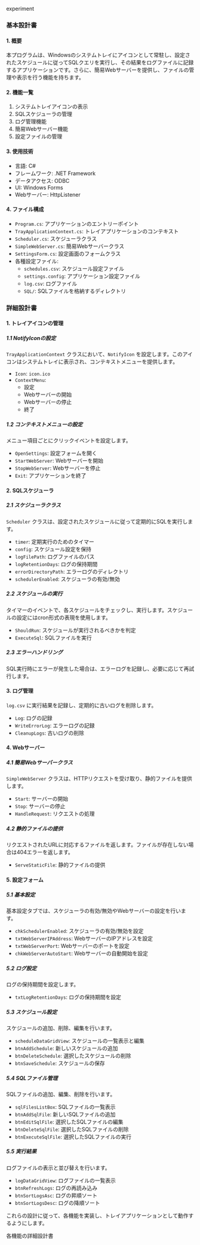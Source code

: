experiment


### 基本設計書

#### 1. 概要

本プログラムは、Windowsのシステムトレイにアイコンとして常駐し、設定されたスケジュールに従ってSQLクエリを実行し、その結果をログファイルに記録するアプリケーションです。さらに、簡易Webサーバーを提供し、ファイルの管理や表示を行う機能を持ちます。

#### 2. 機能一覧

1. システムトレイアイコンの表示
2. SQLスケジューラの管理
3. ログ管理機能
4. 簡易Webサーバー機能
5. 設定ファイルの管理

#### 3. 使用技術

- 言語: C#
- フレームワーク: .NET Framework
- データアクセス: ODBC
- UI: Windows Forms
- Webサーバー: HttpListener

#### 4. ファイル構成

- `Program.cs`: アプリケーションのエントリーポイント
- `TrayApplicationContext.cs`: トレイアプリケーションのコンテキスト
- `Scheduler.cs`: スケジューラクラス
- `SimpleWebServer.cs`: 簡易Webサーバークラス
- `SettingsForm.cs`: 設定画面のフォームクラス
- 各種設定ファイル:
  - `schedules.csv`: スケジュール設定ファイル
  - `settings.config`: アプリケーション設定ファイル
  - `log.csv`: ログファイル
  - `SQL/`: SQLファイルを格納するディレクトリ

### 詳細設計書

#### 1. トレイアイコンの管理

##### 1.1 NotifyIconの設定

`TrayApplicationContext` クラスにおいて、`NotifyIcon` を設定します。このアイコンはシステムトレイに表示され、コンテキストメニューを提供します。

- `Icon`: `icon.ico`
- `ContextMenu`: 
  - 設定
  - Webサーバーの開始
  - Webサーバーの停止
  - 終了

##### 1.2 コンテキストメニューの設定

メニュー項目ごとにクリックイベントを設定します。

- `OpenSettings`: 設定フォームを開く
- `StartWebServer`: Webサーバーを開始
- `StopWebServer`: Webサーバーを停止
- `Exit`: アプリケーションを終了

#### 2. SQLスケジューラ

##### 2.1 スケジューラクラス

`Scheduler` クラスは、設定されたスケジュールに従って定期的にSQLを実行します。

- `timer`: 定期実行のためのタイマー
- `config`: スケジュール設定を保持
- `logFilePath`: ログファイルのパス
- `logRetentionDays`: ログの保持期間
- `errorDirectoryPath`: エラーログのディレクトリ
- `schedulerEnabled`: スケジューラの有効/無効

##### 2.2 スケジュールの実行

タイマーのイベントで、各スケジュールをチェックし、実行します。スケジュールの設定にはcron形式の表現を使用します。

- `ShouldRun`: スケジュールが実行されるべきかを判定
- `ExecuteSql`: SQLファイルを実行

##### 2.3 エラーハンドリング

SQL実行時にエラーが発生した場合は、エラーログを記録し、必要に応じて再試行します。

#### 3. ログ管理

`log.csv` に実行結果を記録し、定期的に古いログを削除します。

- `Log`: ログの記録
- `WriteErrorLog`: エラーログの記録
- `CleanupLogs`: 古いログの削除

#### 4. Webサーバー

##### 4.1 簡易Webサーバークラス

`SimpleWebServer` クラスは、HTTPリクエストを受け取り、静的ファイルを提供します。

- `Start`: サーバーの開始
- `Stop`: サーバーの停止
- `HandleRequest`: リクエストの処理

##### 4.2 静的ファイルの提供

リクエストされたURLに対応するファイルを返します。ファイルが存在しない場合は404エラーを返します。

- `ServeStaticFile`: 静的ファイルの提供

#### 5. 設定フォーム

##### 5.1 基本設定

基本設定タブでは、スケジューラの有効/無効やWebサーバーの設定を行います。

- `chkSchedulerEnabled`: スケジューラの有効/無効を設定
- `txtWebServerIPAddress`: WebサーバーのIPアドレスを設定
- `txtWebServerPort`: Webサーバーのポートを設定
- `chkWebServerAutoStart`: Webサーバーの自動開始を設定

##### 5.2 ログ設定

ログの保持期間を設定します。

- `txtLogRetentionDays`: ログの保持期間を設定

##### 5.3 スケジュール設定

スケジュールの追加、削除、編集を行います。

- `scheduleDataGridView`: スケジュールの一覧表示と編集
- `btnAddSchedule`: 新しいスケジュールの追加
- `btnDeleteSchedule`: 選択したスケジュールの削除
- `btnSaveSchedule`: スケジュールの保存

##### 5.4 SQLファイル管理

SQLファイルの追加、編集、削除を行います。

- `sqlFilesListBox`: SQLファイルの一覧表示
- `btnAddSqlFile`: 新しいSQLファイルの追加
- `btnEditSqlFile`: 選択したSQLファイルの編集
- `btnDeleteSqlFile`: 選択したSQLファイルの削除
- `btnExecuteSqlFile`: 選択したSQLファイルの実行

##### 5.5 実行結果

ログファイルの表示と並び替えを行います。

- `logDataGridView`: ログファイルの一覧表示
- `btnRefreshLogs`: ログの再読み込み
- `btnSortLogsAsc`: ログの昇順ソート
- `btnSortLogsDesc`: ログの降順ソート

これらの設計に従って、各機能を実装し、トレイアプリケーションとして動作するようにします。

各機能の詳細設計書

